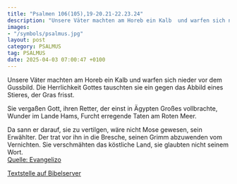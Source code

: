```yaml
---
title: "Psalmen 106(105),19-20.21-22.23.24"
description: "Unsere Väter machten am Horeb ein Kalb  und warfen sich nieder vor dem Gussbild. Die Herrlichkeit Gottes tauschten sie ein  gegen das Abbild eines Stieres, der Gras frisst.  Sie vergaßen Gott, ihren Retter,  der einst in Ägypten Großes vollbrachte, Wunder im Lande Hams,  Furc...."
images:
- "/symbols/psalmus.jpg"
layout: post
category: PSALMUS
tag: PSALMUS
date: 2025-04-03 07:00:47 +0100
---
```

Unsere Väter machten am Horeb ein Kalb 
und warfen sich nieder vor dem Gussbild.
Die Herrlichkeit Gottes tauschten sie ein 
gegen das Abbild eines Stieres, der Gras frisst.

Sie vergaßen Gott, ihren Retter, 
der einst in Ägypten Großes vollbrachte,
Wunder im Lande Hams, 
Furcht erregende Taten am Roten Meer.<!--more-->

Da sann er darauf, sie zu vertilgen, 
wäre nicht Mose gewesen, sein Erwählter. Der trat vor ihn in die Bresche, 
seinen Grimm abzuwenden vom Vernichten.
Sie verschmähten das köstliche Land, 
sie glaubten nicht seinem Wort.<br>
[Quelle: Evangelizo](https://evangeliumtagfuertag.org/DE/gospel)

[Textstelle auf Bibelserver](https://www.bibleserver.com/EU/ps106(105),19-20.21-22.23.24)

